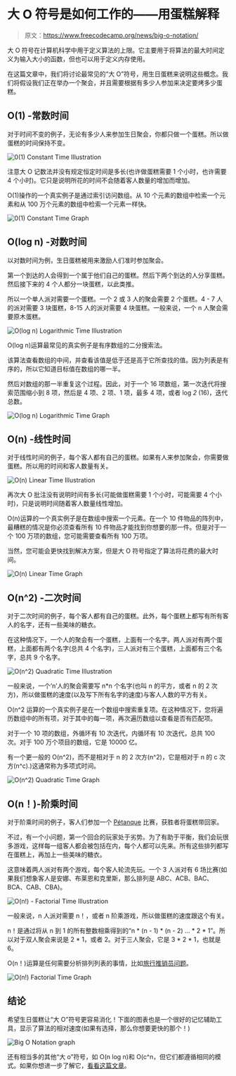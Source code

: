 # 大 O 符号是如何工作的——用蛋糕解释

> 原文：<https://www.freecodecamp.org/news/big-o-notation/>

大 O 符号在计算机科学中用于定义算法的上限。它主要用于将算法的最大时间定义为输入大小的函数，但也可以用于定义内存使用。

在这篇文章中，我们将讨论最常见的“大 O”符号，用生日蛋糕来说明这些概念。我们将假设我们正在举办一个聚会，并且需要根据有多少人参加来决定要烤多少蛋糕。

## O(1) -常数时间

对于时间不变的例子，无论有多少人来参加生日聚会，你都只做一个蛋糕。所以做蛋糕的时间保持不变。

![0(1) Constant Time Illustration](img/51e29327d45659d2075074a9981e8c92.png)

注意大 O 记数法并没有规定恒定时间是多长(也许做蛋糕需要 1 个小时，也许需要 4 个小时)。它只是说明所花的时间不会随着客人数量的增加而增加。

O(1)操作的一个真实例子是通过索引访问数组。从 10 个元素的数组中检索一个元素和从 100 万个元素的数组中检索一个元素一样快。

![0(1) Constant Time Graph](img/9745c55eb612d260f2463fac62f95e00.png)

## O(log n) -对数时间

以对数时间为例，生日蛋糕被用来激励人们准时参加聚会。

第一个到达的人会得到一个属于他们自己的蛋糕。然后下两个到达的人分享蛋糕。然后接下来的 4 个人都分一块蛋糕，以此类推。

所以一个单人派对需要一个蛋糕。一个 2 或 3 人的聚会需要 2 个蛋糕。4 - 7 人的派对需要 3 块蛋糕，8-15 人的派对需要 4 块蛋糕。一般来说，一个 n 人聚会需要原木蛋糕。

![O(log n) Logarithmic Time Illustration](img/1690d12bf5fe42888e7dac988a6e5558.png)

O(log n)运算最常见的真实例子是有序数组的二分搜索法。

该算法查看数组的中间，并查看该值是低于还是高于它所查找的值。因为列表是有序的，所以它知道目标值在数组的哪一半。

然后对数组的那一半重复这个过程。因此，对于一个 16 项数组，第一次迭代将搜索范围缩小到 8 项，然后是 4 项、2 项、1 项，最多 4 项，或者 log *2* (16)，迭代总数。

![O(log n) Logarithmic Time Graph](img/a1ab78b33b1e4ab58c33231da7ded923.png)

## O(n) -线性时间

对于线性时间的例子，每个客人都有自己的蛋糕。如果有人来参加聚会，你需要做蛋糕。所以用的时间和客人数量有关。

![O(n) Linear Time Illustration](img/7fa732d4ff8003e5e8ee24d40c8434c1.png)

再次大 O 批注没有说明时间有多长(可能做蛋糕需要 1 个小时，可能需要 4 个小时)，只是说明时间随着客人数量线性增加。

O(n)运算的一个真实例子是在数组中搜索一个元素。在一个 10 件物品的阵列中，最糟糕的情况是你必须查看所有 10 件物品才能找到你想要的那一件。但是对于一个 100 万项的数组，您可能需要查看所有 100 万项。

当然，您可能会更快找到解决方案，但是大 O 符号指定了算法将花费的最大时间。

![O(n) Linear Time Graph](img/7a7f2eaeee9a1a35144b01a1460cc6dd.png)

## O(n^2) -二次时间

对于二次时间的例子，每个客人都有自己的蛋糕。此外，每个蛋糕上都写有所有客人的名字，还有一些美味的糖衣。

在这种情况下，一个人的聚会有一个蛋糕，上面有一个名字。两人派对有两个蛋糕，上面都有两个名字(总共 4 个名字)，三人派对有三个蛋糕，上面都有三个名字，总共 9 个名字。

![O(n^2) Quadratic Time Illustration](img/57a5986893579f822f858311ad577656.png)

一般来说，一个‘n’人的聚会需要写 n*n 个名字(也叫 n 的平方，或者 n 的 2 次方)，所以做蛋糕的速度(以及写下所有名字的速度)与客人人数的平方有关。

O(n^2 运算的一个真实例子是在一个数组中搜索重复项。在这种情况下，您将遍历数组中的所有项，对于其中的每一项，再次遍历数组以查看是否有匹配项。

对于一个 10 项的数组，外循环有 10 次迭代，内循环有 10 次迭代，总共 100 次。对于 100 万个项目的数组，它是 10000 亿。

有一个更一般的 O(n^2)，而不是相对于 n 的 2 次方(n^2)，它是相对于 n 的 c 次方(n^c).)这通常称为多项式时间。

![O(n^2) Quadratic Time Graph](img/47a9c78e18b889e5ce89694ee80f3c1d.png)

## O(n！)-阶乘时间

对于阶乘时间的例子，客人们参加一个 [Pétanque](https://en.wikipedia.org/wiki/P%C3%A9tanque) 比赛，获胜者将蛋糕带回家。

不过，有一个小问题，第一个回合的玩家处于劣势。为了有助于平衡，我们会玩很多游戏，这样每一组客人都会被包括在内，每个人都可以先来。所有这些排列都写在蛋糕上，再加上一些美味的糖衣。

这意味着两人派对有两个游戏，每个客人轮流先玩。一个 3 人派对有 6 场比赛(如果我们想象客人是安娜、布莱恩和克里斯，那么排列是 ABC、ACB、BAC、BCA、CAB、CBA)。

![O(n!) - Factorial Time Illustration](img/32d050ab6581c1176e50d412eee5bf44.png)

一般来说，n 人派对需要 n！，或者 n 阶乘游戏，所以做蛋糕的速度跟这个有关。

n！是通过将从 n 到 1 的所有整数相乘得到的“n * (n - 1) * (n - 2) … * 2 * 1”。所以对于双人聚会来说是 2 * 1，或者 2。对于三人聚会，它是 3 * 2 * 1，也就是 6。

O(n！)运算是任何需要分析排列列表的事情，比如[旅行推销员问题](https://en.wikipedia.org/wiki/Travelling_salesman_problem)。

![O(n!) Factorial Time Graph](img/c270c9b41d93adc0d54cab21029e6b4b.png)

## 结论

希望生日蛋糕让“大 O”符号更容易消化！下面的图表也是一个很好的记忆辅助工具，显示了算法的相对速度(如果有选择，那么你想要更快的那个！)

![Big O Notation graph](img/eed81db369267f770b5fa8b36b5ee5bf.png)

还有相当多的其他“大 o”符号，如 O(n log n)和 O(c^n，但它们都遵循相同的模式。如果你想进一步了解它，[看看这篇文章](https://www.freecodecamp.org/news/big-o-notation-why-it-matters-and-why-it-doesnt-1674cfa8a23c/)。